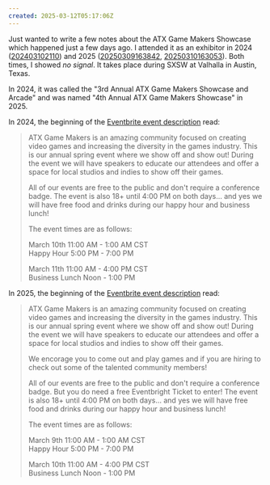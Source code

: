```yaml
---
created: 2025-03-12T05:17:06Z
---
```


Just wanted to write a few notes about the ATX Game Makers Showcase which happened just a few days ago. I attended it as an exhibitor in 2024 ([202403102110](202403102110.md)) and 2025 ([20250309163842](20250309163842.md), [20250310163053](20250310163053.md)). Both times, I showed _no signal_. It takes place during SXSW at Valhalla in Austin, Texas.

In 2024, it was called the "3rd Annual ATX Game Makers Showcase and Arcade" and was named "4th Annual ATX Game Makers Showcase" in 2025.

In 2024, the beginning of the [Eventbrite event description](https://www.eventbrite.com/e/3rd-annual-atx-game-makers-showcase-and-arcade-tickets-824925714017) read:

> ATX Game Makers is an amazing community focused on creating video games and increasing the diversity in the games industry. This is our annual spring event where we show off and show out! During the event we will have speakers to educate our attendees and offer a space for local studios and indies to show off their games.
>
> All of our events are free to the public and don't require a conference badge. The event is also 18+ until 4:00 PM on both days... and yes we will have free food and drinks during our happy hour and business lunch!
>
> The event times are as follows:
>
> March 10th 11:00 AM - 1:00 AM CST  
> Happy Hour 5:00 PM - 7:00 PM
>
> March 11th 11:00 AM - 4:00 PM CST  
> Business Lunch Noon - 1:00 PM

In 2025, the beginning of the [Eventbrite event description](https://www.eventbrite.com/e/4th-annual-atx-game-makers-showcase-tickets-1242343004369) read:

> ATX Game Makers is an amazing community focused on creating video games and increasing the diversity in the games industry. This is our annual spring event where we show off and show out! During the event we will have speakers to educate our attendees and offer a space for local studios and indies to show off their games.
>
> We encorage you to come out and play games and if you are hiring to check out some of the talented community members!
>
> All of our events are free to the public and don't require a conference badge. But you do need a free Eventbright Ticket to enter! The event is also 18+ until 4:00 PM on both days... and yes we will have free food and drinks during our happy hour and business lunch!
>
> The event times are as follows:
>
> March 9th 11:00 AM - 1:00 AM CST  
> Happy Hour 5:00 PM - 7:00 PM
>
> March 10th 11:00 AM - 4:00 PM CST  
> Business Lunch Noon - 1:00 PM
